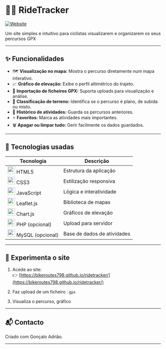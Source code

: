 # 🚴‍♂️ RideTracker

[![Website](https://img.shields.io/badge/Visit-Site-00bcd4?style=for-the-badge&logo=google-chrome&logoColor=white)](https://bikeroutes798.github.io/ridetracker/)

Um site simples e intuitivo para ciclistas visualizarem e organizarem os seus percursos GPX 

---

## ✨ Funcionalidades

- 🗺️ **Visualização no mapa:** Mostra o percurso diretamente num mapa interativo.
- 📈 **Gráfico de elevação:** Exibe o perfil altimétrico do trajeto.
- 📂 **Importação de ficheiros GPX:** Suporta uploads para visualização e análise.
- 🧠 **Classificação de terreno:** Identifica se o percurso é plano, de subida ou misto.
- 🧾 **Histórico de atividades:** Guarda os percursos anteriores.
- ⭐ **Favoritos:** Marca as atividades mais importantes.
- 🗑️ **Apagar ou limpar tudo:** Gerir facilmente os dados guardados.

---

## 🔧 Tecnologias usadas

| Tecnologia | Descrição |
|-----------|-----------|
| <img src="https://api.iconify.design/logos-html-5.svg" width="24" /> HTML5 | Estrutura da aplicação |
| <img src="https://api.iconify.design/logos-css-3.svg" width="24" /> CSS3 | Estilização responsiva |
| <img src="https://api.iconify.design/logos-javascript.svg" width="24" /> JavaScript | Lógica e interatividade |
| <img src="https://api.iconify.design/logos-leaflet.svg" width="24" /> Leaflet.js | Biblioteca de mapas |
| <img src="https://api.iconify.design/logos-chartjs-icon.svg" width="24" /> Chart.js | Gráficos de elevação |
| <img src="https://api.iconify.design/vscode-icons/file-type-php.svg" width="24" /> PHP (opcional) | Upload para servidor |
| <img src="https://api.iconify.design/logos-mysql.svg" width="24" /> MySQL (opcional) | Base de dados de atividades |

---


## 🚀 Experimenta o site

1. Acede ao site:  
   👉 [https://bikeroutes798.github.io/ridetracker/](https://bikeroutes798.github.io/ridetracker/)

2. Faz upload de um ficheiro `.gpx`

3. Visualiza o percurso, gráfico

---

## 📬 Contacto

Criado com Gonçalo Adrião.  

---


